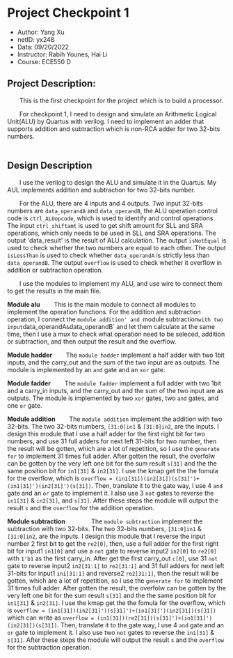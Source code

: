 # Project Checkpoint 1

 - Author: Yang Xu
 - netID: yx248
 - Data: 09/20/2022
 - Instructor: Rabih Younes, Hai Li
 - Course: ECE550 D

## Project Description:

&emsp;&emsp;This is the first checkpoint for the project which is to build a processor.<br>

&emsp;&emsp;For checkpoint 1, I need to design and simulate an Arithmetic Logical Unit(ALU) by Quartus with verilog. I need to implement an adder that supports addition and subtraction which is non-RCA adder for two 32-bits numbers.<br>
<br>

## Design Description

&emsp;&emsp;I use the verilog to design the ALU and simulate it in the Quartus. My AUL implements addition and subtraction for two 32-bits number.<br>

&emsp;&emsp;For the ALU, there are 4 inputs and 4 outputs. Two input 32-bits numbers are `data_operandA` and `data_operandB`, the ALU operation control code is `ctrl_ALUopcode`, which is used to identify and control operations. The input `ctrl_shiftamt` is used to get shift amount for SLL and SRA operations, which only needs to be used in SLL and SRA operations. The output 'data_result' is the result of ALU calculation. The output `isNotEqual` is used to check whether the two numbers are equal to each other. The output `isLessThan` is used to check whether `data_operandA` is strictly less than `data_operandB`. The output `overflow` is used to check whether it overflow in addition or subtraction operation.<br>

&emsp;&emsp;I use the modules to implement my ALU, and use wire to connect them to get the results in the main file.<br>

**Module alu**
&emsp;&emsp;This is the main module to connect all modules to implement the operation functions. For the addition and subtraction operation, I connect the `module addition' and `module subtraction` with two input `data_operandA` & `data_operandB` and let them calculate at the same time, then I use a mux to check what operation need to be seleced, addition or subtraction, and then output the result and the overflow.<br>

**Module hadder**
&emsp;&emsp;The `module hadder` implement a half adder with two 1bit inputs, and the carry_out and the sum of the two input are as outputs. The module is implemented by an `and` gate and an `xor` gate.<br>

**Module fadder**
&emsp;&emsp;The `module fadder` implement a full adder with two 1bit and a carry_in inputs, and the carry_out and the sum of the two input are as outputs. The module is implemented by two `xor` gates, two `and` gates, and one `or` gate.<br>

**Module addition**
&emsp;&emsp;The `module addition` implement the addition with two 32-bits. The two 32-bits numbers, `[31:0]in1` & `[31:0]in2`, are the inputs. I design this module that I use a half adder for the first right bit for two numbers, and use 31 full adders for next left 31-bits for two number, then the result will be gotten, which are a lot of repetition, so I use the `generate for` to implement 31 times full adder. After gotten the result, the overfolw can be gotten by the very left one bit for the sum result `s[31]` and the the same position bit for `in1[31]` & `in2[31]`. I use the kmap get the the fomula for the overflow, which is `overflow = (in1[31])(in2[31])(s[31]')+(in1[31]')(in2[31]')(s[31])`. Then, translate it to the gate way, I use 4 `and` gate and an `or` gate to implement it. I also use 3 `not` gates to reverse the `in1[31]` & `in2[31]`, and `s[31]`. After these steps the module will output the result `s` and the `overflow` for the addition operation.<br>

**Module subtraction**
&emsp;&emsp;&emsp;&emsp;The `module subtraction` implement the subtraction with two 32-bits. The two 32-bits numbers, `[31:0]in1` & `[31:0]in2`, are the inputs. I design this module that I reverse the input number 2 first bit to get the `re2[0]`, then, use a full adder for the first right bit for input1 `in1[0]` and use a `not` gate to reverse input2 `in2[0]` to `re2[0]` with `1'b1` as the first carry_in. After get the first carry_out `c[0]`, use 31 `not` gate to reverse input2 `in2[31:1]` to `re2[31:1]` and 31 full adders for next left 31-bits for input1 `in1[31:1]` and reverse2 `re2[31:1]`, then the result will be gotten, which are a lot of repetition, so I use the `generate for` to implement 31 times full adder. After gotten the result, the overfolw can be gotten by the very left one bit for the sum result `s[31]` and the the same position bit for `in1[31]` & `in2[31]`. I use the kmap get the the fomula for the overflow, which is `overflow = (in1[31])(in2[31]')(s[31]')+(in1[31]')(in2[31])(s[31])` which can write as `overflow = (in1[31])(re2[31])(s[31]')+(in1[31]')(in2[31])(s[31])`. Then, translate it to the gate way, I use 4 `and` gate and an `or` gate to implement it. I also use two `not` gates to reverse the `in1[31]` & `s[31]`. After these steps the module will output the result `s` and the `overflow` for the subtraction operation.<br>
<br>

